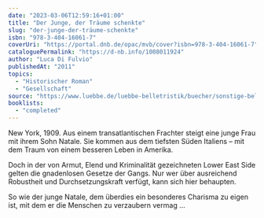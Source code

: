 ```yaml
---
date: "2023-03-06T12:59:16+01:00"
title: "Der Junge, der Träume schenkte"
slug: "der-junge-der-träume-schenkte"
isbn: "978-3-404-16061-7"
coverUri: "https://portal.dnb.de/opac/mvb/cover?isbn=978-3-404-16061-7"
cataloguePermalink: "https://d-nb.info/1008011924"
author: "Luca Di Fulvio"
publishedAt: "2011"
topics:
  - "Historischer Roman"
  - "Gesellschaft"
source: "https://www.luebbe.de/luebbe-belletristik/buecher/sonstige-belletristik/der-junge-der-traeume-schenkte/id_3229442"
booklists:
  - "completed"
---
```

New York, 1909. Aus einem transatlantischen Frachter steigt eine junge Frau mit 
ihrem Sohn Natale. Sie kommen aus dem tiefsten Süden Italiens – mit dem Traum 
von einem besseren Leben in Amerika.

Doch in der von Armut, Elend und Kriminalität gezeichneten Lower East Side 
gelten die gnadenlosen Gesetze der Gangs. Nur wer über ausreichend Robustheit 
und Durchsetzungskraft verfügt, kann sich hier behaupten.

So wie der junge Natale, dem überdies ein besonderes Charisma zu eigen ist, mit 
dem er die Menschen zu verzaubern vermag ...